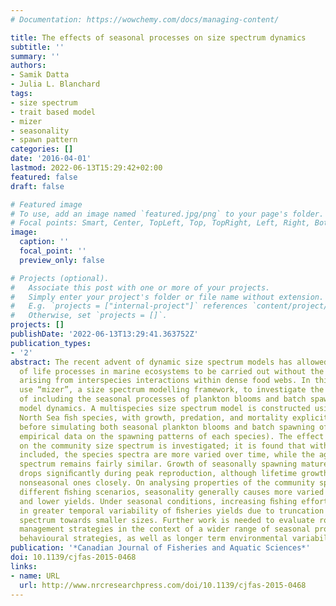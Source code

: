 ```yaml
---
# Documentation: https://wowchemy.com/docs/managing-content/

title: The effects of seasonal processes on size spectrum dynamics
subtitle: ''
summary: ''
authors:
- Samik Datta
- Julia L. Blanchard
tags:
- size spectrum
- trait based model
- mizer
- seasonality
- spawn pattern
categories: []
date: '2016-04-01'
lastmod: 2022-06-13T15:29:42+02:00
featured: false
draft: false

# Featured image
# To use, add an image named `featured.jpg/png` to your page's folder.
# Focal points: Smart, Center, TopLeft, Top, TopRight, Left, Right, BottomLeft, Bottom, BottomRight.
image:
  caption: ''
  focal_point: ''
  preview_only: false

# Projects (optional).
#   Associate this post with one or more of your projects.
#   Simply enter your project's folder or file name without extension.
#   E.g. `projects = ["internal-project"]` references `content/project/deep-learning/index.md`.
#   Otherwise, set `projects = []`.
projects: []
publishDate: '2022-06-13T13:29:41.363752Z'
publication_types:
- '2'
abstract: The recent advent of dynamic size spectrum models has allowed the analysis
  of life processes in marine ecosystems to be carried out without the high complexity
  arising from interspecies interactions within dense food webs. In this paper, we
  use “mizer”, a size spectrum modelling framework, to investigate the consequences
  of including the seasonal processes of plankton blooms and batch spawning in the
  model dynamics. A multispecies size spectrum model is constructed using 12 common
  North Sea ﬁsh species, with growth, predation, and mortality explicitly modelled,
  before simulating both seasonal plankton blooms and batch spawning of ﬁsh (using
  empirical data on the spawning patterns of each species). The effect of seasonality
  on the community size spectrum is investigated; it is found that with seasonal processes
  included, the species spectra are more varied over time, while the aggregated community
  spectrum remains fairly similar. Growth of seasonally spawning mature individuals
  drops signiﬁcantly during peak reproduction, although lifetime growth curves follow
  nonseasonal ones closely. On analysing properties of the community spectrum under
  different ﬁshing scenarios, seasonality generally causes more varied spectrum slopes
  and lower yields. Under seasonal conditions, increasing ﬁshing effort also results
  in greater temporal variability of ﬁsheries yields due to truncation of the community
  spectrum towards smaller sizes. Further work is needed to evaluate robustness of
  management strategies in the context of a wider range of seasonal processes and
  behavioural strategies, as well as longer term environmental variability and change.
publication: '*Canadian Journal of Fisheries and Aquatic Sciences*'
doi: 10.1139/cjfas-2015-0468
links:
- name: URL
  url: http://www.nrcresearchpress.com/doi/10.1139/cjfas-2015-0468
---
```

